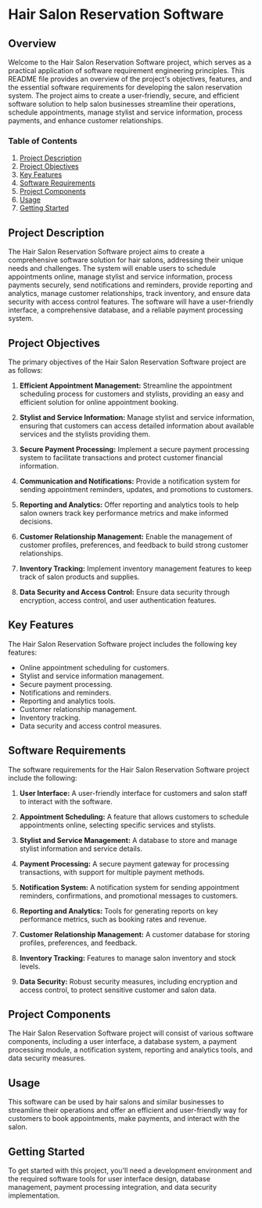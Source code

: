 # Hair Salon Reservation Software

## Overview

Welcome to the Hair Salon Reservation Software project, which serves as a practical application of software requirement engineering principles. This README file provides an overview of the project's objectives, features, and the essential software requirements for developing the salon reservation system. The project aims to create a user-friendly, secure, and efficient software solution to help salon businesses streamline their operations, schedule appointments, manage stylist and service information, process payments, and enhance customer relationships.

### Table of Contents

1. [Project Description](#project-description)
2. [Project Objectives](#project-objectives)
3. [Key Features](#key-features)
4. [Software Requirements](#software-requirements)
5. [Project Components](#project-components)
6. [Usage](#usage)
7. [Getting Started](#getting-started)

## Project Description

The Hair Salon Reservation Software project aims to create a comprehensive software solution for hair salons, addressing their unique needs and challenges. The system will enable users to schedule appointments online, manage stylist and service information, process payments securely, send notifications and reminders, provide reporting and analytics, manage customer relationships, track inventory, and ensure data security with access control features. The software will have a user-friendly interface, a comprehensive database, and a reliable payment processing system.

## Project Objectives

The primary objectives of the Hair Salon Reservation Software project are as follows:

1. **Efficient Appointment Management:** Streamline the appointment scheduling process for customers and stylists, providing an easy and efficient solution for online appointment booking.

2. **Stylist and Service Information:** Manage stylist and service information, ensuring that customers can access detailed information about available services and the stylists providing them.

3. **Secure Payment Processing:** Implement a secure payment processing system to facilitate transactions and protect customer financial information.

4. **Communication and Notifications:** Provide a notification system for sending appointment reminders, updates, and promotions to customers.

5. **Reporting and Analytics:** Offer reporting and analytics tools to help salon owners track key performance metrics and make informed decisions.

6. **Customer Relationship Management:** Enable the management of customer profiles, preferences, and feedback to build strong customer relationships.

7. **Inventory Tracking:** Implement inventory management features to keep track of salon products and supplies.

8. **Data Security and Access Control:** Ensure data security through encryption, access control, and user authentication features.

## Key Features

The Hair Salon Reservation Software project includes the following key features:

- Online appointment scheduling for customers.
- Stylist and service information management.
- Secure payment processing.
- Notifications and reminders.
- Reporting and analytics tools.
- Customer relationship management.
- Inventory tracking.
- Data security and access control measures.

## Software Requirements

The software requirements for the Hair Salon Reservation Software project include the following:

1. **User Interface:** A user-friendly interface for customers and salon staff to interact with the software.

2. **Appointment Scheduling:** A feature that allows customers to schedule appointments online, selecting specific services and stylists.

3. **Stylist and Service Management:** A database to store and manage stylist information and service details.

4. **Payment Processing:** A secure payment gateway for processing transactions, with support for multiple payment methods.

5. **Notification System:** A notification system for sending appointment reminders, confirmations, and promotional messages to customers.

6. **Reporting and Analytics:** Tools for generating reports on key performance metrics, such as booking rates and revenue.

7. **Customer Relationship Management:** A customer database for storing profiles, preferences, and feedback.

8. **Inventory Tracking:** Features to manage salon inventory and stock levels.

9. **Data Security:** Robust security measures, including encryption and access control, to protect sensitive customer and salon data.

## Project Components

The Hair Salon Reservation Software project will consist of various software components, including a user interface, a database system, a payment processing module, a notification system, reporting and analytics tools, and data security measures.

## Usage

This software can be used by hair salons and similar businesses to streamline their operations and offer an efficient and user-friendly way for customers to book appointments, make payments, and interact with the salon.

## Getting Started

To get started with this project, you'll need a development environment and the required software tools for user interface design, database management, payment processing integration, and data security implementation.
